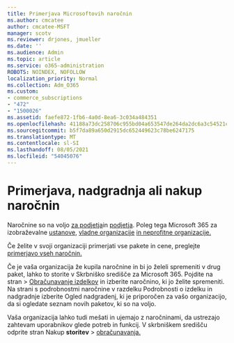 ```yaml
---
title: Primerjava Microsoftovih naročnin
ms.author: cmcatee
author: cmcatee-MSFT
manager: scotv
ms.reviewer: drjones, jmueller
ms.date: ''
ms.audience: Admin
ms.topic: article
ms.service: o365-administration
ROBOTS: NOINDEX, NOFOLLOW
localization_priority: Normal
ms.collection: Adm_O365
ms.custom:
- commerce_subscriptions
- "472"
- "1500026"
ms.assetid: faefe872-1fb6-4a0d-8ea6-3c034a484351
ms.openlocfilehash: 41188a73dc258706c955bd04a653547de264da2dc6a3c54521cddf82c254972a
ms.sourcegitcommit: b5f7da89a650d2915dc652449623c78be6247175
ms.translationtype: MT
ms.contentlocale: sl-SI
ms.lasthandoff: 08/05/2021
ms.locfileid: "54045076"
---
```

# <a name="compare-upgrade-or-purchase-subscriptions"></a>Primerjava, nadgradnja ali nakup naročnin
  
Naročnine so na voljo [za podjetja](https://www.microsoft.com/microsoft-365/business/compare-all-microsoft-365-business-products?tab=2&rtc=1)in [podjetja](https://www.microsoft.com/microsoft-365/enterprise/compare-office-365-plans?rtc=1). Poleg tega Microsoft 365 za izobraževalne [ustanove,](https://www.microsoft.com/microsoft-365/academic/compare-office-365-education-plans?rtc=1&activetab=tab%3aprimaryr1) [vladne organizacije](https://www.microsoft.com/microsoft-365/government/compare-office-365-government-plans?rtc=1) [in neprofitne organizacije.](https://www.microsoft.com/microsoft-365/nonprofit/office-365-nonprofit-plans-and-pricing?&rtc=1&activetab=tab%3aprimaryr1)
  
Če želite v svoji organizaciji primerjati vse pakete in cene, preglejte [primerjavo vseh naročnin.](https://www.microsoft.com/microsoft-365/enterprise/compare-office-365-plans?rtc=1)
  
Če je vaša organizacija že kupila naročnine in bi jo želeli spremeniti v drug paket, lahko to storite v Skrbniško središče za Microsoft 365. Pojdite na  stran \> [Obračunavanje izdelkov](https://go.microsoft.com/fwlink/p/?linkid=842054) in izberite naročnino, ki jo želite spremeniti. Na strani s podrobnostmi naročnine v  razdelku Podrobnosti o izdelku in nadgradnje izberite Ogled nadgradenj, ki je priporočen za vašo organizacijo, da si ogledate seznam novih paketov, ki so na voljo.
  
Vaša organizacija lahko tudi mešati in ujemajo z naročninami, da ustrezajo zahtevam uporabnikov glede potreb in funkcij. V skrbniškem središču odprite stran Nakup **storitev** \> [obračunavanja.](https://go.microsoft.com/fwlink/p/?linkid=868433) 